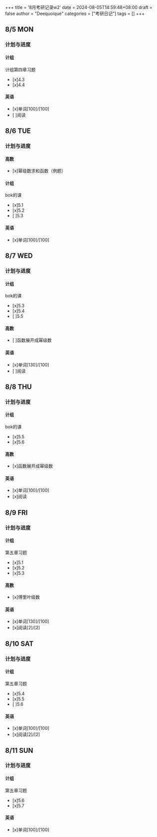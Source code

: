 +++
title = '8月考研记录w2'
date = 2024-08-05T14:59:48+08:00
draft = false
author = "Deequoique"
categories = ["考研日记"]
tags = []
+++
## 8/5 MON
### 计划与进度
#### 计组
计组第四章习题
- [x]4.3
- [x]4.4
#### 英语
- [x]单词[100]/[100]
- [ ]阅读

## 8/6 TUE
### 计划与进度
#### 高数
- [x]幂级数求和函数（例题）
#### 计组
bok的课
- [x]5.1
- [x]5.2
- [ ]5.3
#### 英语
- [x]单词[100]/[100]

## 8/7 WED
### 计划与进度
#### 计组
bok的课
- [x]5.3
- [x]5.4
- [ ]5.5
#### 高数
- [ ]函数展开成幂级数
#### 英语
- [x]单词[130]/[100]
- [ ]阅读

## 8/8 THU
### 计划与进度
#### 计组
bok的课
- [x]5.5
- [x]5.6
#### 高数
- [x]函数展开成幂级数
#### 英语
- [x]单词[100]/[100]
- [x]阅读

## 8/9 FRI
### 计划与进度
#### 计组
第五章习题
- [x]5.1
- [x]5.2
- [x]5.3
#### 高数
- [x]傅里叶级数
#### 英语
- [x]单词[130]/[100]
- [x]阅读[2]/[2]

## 8/10 SAT
### 计划与进度
#### 计组
第五章习题
- [x]5.4
- [x]5.5
- [ ]5.6
#### 英语
- [x]单词[100]/[100]
- [x]阅读[2]/[2]

## 8/11 SUN
### 计划与进度
#### 计组
第五章习题
- [x]5.6
- [x]5.7
#### 英语
- [x]单词[100]/[100]